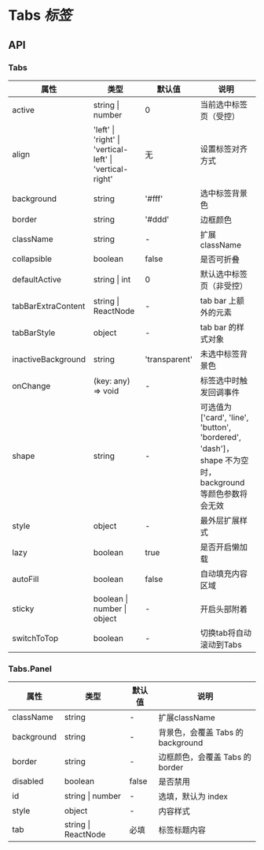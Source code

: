 # Tabs *标签*

<example />

## API

### Tabs

| 属性 | 类型 | 默认值 | 说明 |
| --- | --- | --- | --- |
| active | string \| number | 0 | 当前选中标签页（受控） |
| align | 'left' \| 'right' \| 'vertical-left' \| 'vertical-right' | 无 | 设置标签对齐方式 |
| background | string | '#fff' | 选中标签背景色 |
| border | string | '#ddd' | 边框颜色 |
| className | string | - | 扩展className |
| collapsible | boolean | false | 是否可折叠 |
| defaultActive | string \| int | 0 | 默认选中标签页（非受控） |
| tabBarExtraContent | string \| ReactNode | - | tab bar 上额外的元素 | 
| tabBarStyle | object | - | tab bar 的样式对象 |
| inactiveBackground | string | 'transparent' | 未选中标签背景色 |
| onChange | (key: any) => void  | - | 标签选中时触发回调事件 |
| shape | string | - | 可选值为 \['card', 'line', 'button', 'bordered', 'dash'\]，shape 不为空时，background 等颜色参数将会无效 |
| style | object | - | 最外层扩展样式 |
| lazy | boolean | true | 是否开启懒加载 |
| autoFill | boolean | false | 自动填充内容区域 |
| sticky | boolean \| number \| object | - | 开启头部附着 |
| switchToTop | boolean | - | 切换tab将自动滚动到Tabs |

### Tabs.Panel

| 属性 | 类型 | 默认值 | 说明 |
| --- | --- | --- | --- |
| className | string | - | 扩展className |
| background | string | - | 背景色，会覆盖 Tabs 的background |
| border | string | - | 边框颜色，会覆盖 Tabs 的border |
| disabled | boolean | false | 是否禁用 |
| id | string \| number | - | 选填，默认为 index |
| style | object | - | 内容样式 |
| tab | string \| ReactNode | 必填 | 标签标题内容 |
